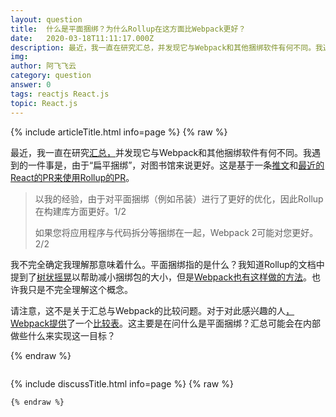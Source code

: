 ```yaml
---
layout: question
title:  什么是平面捆绑？为什么Rollup在这方面比Webpack更好？
date:   2020-03-18T11:11:17.000Z
description: 最近，我一直在研究汇总，并发现它与Webpack和其他捆绑软件有何不同。我遇到的一件事是，由于“扁平捆绑”，对图书馆来说更好。这是基于一条推文和最近的Re...
img: 
author: 阿飞飞云
category: question
answer: 0
tags: reactjs React.js
topic: React.js
---
```

<div class="article-root">
  <div class="article">
    {% include articleTitle.html info=page %}
    {% raw %}
    <div class="article-content"><p><font style="vertical-align: inherit;"><font style="vertical-align: inherit;">最近，我一直在研究</font></font><a href="https://github.com/rollup/rollup" rel="noreferrer"><font style="vertical-align: inherit;"><font style="vertical-align: inherit;">汇总，</font></font></a><font style="vertical-align: inherit;"><font style="vertical-align: inherit;">并发现它与Webpack和其他捆绑软件有何不同。</font><font style="vertical-align: inherit;">我遇到的一件事是，由于“扁平捆绑”，对图书馆来说更好。</font><font style="vertical-align: inherit;">这是基于一条</font></font><a href="https://twitter.com/trueadm/status/849367888683307008" rel="noreferrer"><font style="vertical-align: inherit;"><font style="vertical-align: inherit;">推文</font></font></a><font style="vertical-align: inherit;"><font style="vertical-align: inherit;">和</font></font><a href="https://github.com/facebook/react/pull/9327" rel="noreferrer"><font style="vertical-align: inherit;"><font style="vertical-align: inherit;">最近的React的PR来使用Rollup的PR</font></font></a><font style="vertical-align: inherit;"><font style="vertical-align: inherit;">。</font></font></p>

<blockquote>
  <p><font style="vertical-align: inherit;"><font style="vertical-align: inherit;">以我的经验，由于对平面捆绑（例如吊装）进行了更好的优化，因此Rollup在构建库方面更好。</font><font style="vertical-align: inherit;">1/2</font></font></p>
  
  <p><font style="vertical-align: inherit;"><font style="vertical-align: inherit;">如果您将应用程序与代码拆分等捆绑在一起，Webpack 2可能对您更好。</font><font style="vertical-align: inherit;">2/2</font></font></p>
</blockquote>

<p><font style="vertical-align: inherit;"><font style="vertical-align: inherit;">我不完全确定我理解那意味着什么。</font><font style="vertical-align: inherit;">平面捆绑指的是什么？</font><font style="vertical-align: inherit;">我知道Rollup的文档中提到了</font></font><a href="https://github.com/rollup/rollup#tree-shaking" rel="noreferrer"><font style="vertical-align: inherit;"><font style="vertical-align: inherit;">树状摇晃</font></font></a><font style="vertical-align: inherit;"><font style="vertical-align: inherit;">以帮助减小捆绑包的大小，但是</font></font><a href="https://webpack.js.org/guides/tree-shaking/" rel="noreferrer"><font style="vertical-align: inherit;"><font style="vertical-align: inherit;">Webpack也有这样做的方法</font></font></a><font style="vertical-align: inherit;"><font style="vertical-align: inherit;">。</font><font style="vertical-align: inherit;">也许我只是不完全理解这个概念。</font></font></p>

<p><font style="vertical-align: inherit;"><font style="vertical-align: inherit;">请注意，这不是关于汇总与Webpack的比较问题。</font><font style="vertical-align: inherit;">对于对此感兴趣的人</font></font><a href="https://webpack.github.io/docs/comparison.html" rel="noreferrer"><font style="vertical-align: inherit;"><font style="vertical-align: inherit;">，Webpack提供</font></font></a><font style="vertical-align: inherit;"><font style="vertical-align: inherit;">了一个</font><a href="https://webpack.github.io/docs/comparison.html" rel="noreferrer"><font style="vertical-align: inherit;">比较表</font></a><font style="vertical-align: inherit;">。</font><font style="vertical-align: inherit;">这主要是在问什么是平面捆绑？</font><font style="vertical-align: inherit;">汇总可能会在内部做些什么来实现这一目标？</font></font></p></div>
    {% endraw %}
  </div>
  <p style="height: 0;width:0;overflow: hidden;"> 第2170篇《什么是平面捆绑？为什么Rollup在这方面比Webpack更好？》来自Winter(https://github.com/aiyld/aiyld.github.io)的站点</p>
  <div class="discuss-wrapper">
    {% include discussTitle.html info=page %}
    {% raw %}
    
    {% endraw %}
  </div>
<div>
